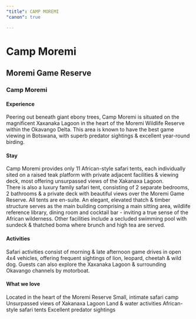 ```yaml
---
"title": CAMP MOREMI
"canon": true

---
```


# Camp Moremi
## Moremi Game Reserve
### Camp Moremi

#### Experience
Peering out beneath giant ebony trees, Camp Moremi is situated on the magnificent Xaxanaka Lagoon in the heart of the Moremi Wildlife Reserve within the Okavango Delta.
This area is known to have the best game viewing in Botswana, with superb predator sightings &amp; excellent year-round birding.

#### Stay
Camp Moremi provides only 11 African-style safari tents, each individually sited on a raised teak platform with private adjacent facilities &amp; viewing deck, most offering unsurpassed views of the Xakanaxa Lagoon.  
There is also a luxury family safari tent, consisting of 2 separate bedrooms, 2 bathrooms &amp; a private deck with beautiful views over the Moremi Game Reserve.  All tents are en-suite.
An elegant, elevated thatch &amp; timber structure serves as the main building comprising a main sitting area, wildlife reference library, dining room and cocktail bar - inviting a true sense of the African wilderness. 
Other facilities include a secluded swimming pool with sundeck &amp; thatched boma where brunch and high tea are served.

#### Activities
Safari activities consist of morning &amp; late afternoon game drives in open 4x4 vehicles, offering frequent sightings of lion, leopard, cheetah &amp; wild dog.  Guests can also explore the Xaxanaka Lagoon &amp; surrounding Okavango channels by motorboat.


#### What we love
Located in the heart of the Moremi Reserve
Small, intimate safari camp
Unsurpassed views of Xakanaxa Lagoon
Land &amp; water activities
African-style safari tents
Excellent predator sightings